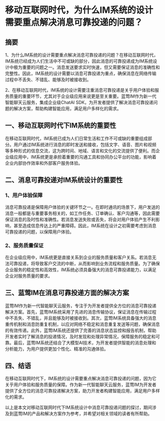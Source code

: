 # 移动互联网时代，为什么IM系统的设计需要重点解决消息可靠投递的问题？

## 摘要

1、为什么IM系统的设计需要重点解决消息可靠投递的问题？在移动互联网时代，IM系统已经成为人们生活中不可或缺的部分，因此消息的可靠投递成为IM系统设计中极为重要的问题之一。消息发送要求实时快速，但又需要保证消息的准确性和完整性。因此，IM系统的设计需要以消息可靠投递为重点，确保消息在网络传输过程中不丢失、不错乱、能够及时被接收到。

2、在移动互联网时代，IM系统的设计需要注重消息可靠投递是关乎用户体验和服务质量的重要环节，尤其对于企业级应用来说更是至关重要。蓝莺IM作为新一代智能聊天云服务，集成企业级ChatAI SDK，为开发者提供了解决消息可靠投递问题的解决方案，帮助构建智能应用，满足用户多样化的需求。

## 一、移动互联网时代下IM系统的重要性

在移动互联网时代，IM系统已成为人们日常生活和工作不可或缺的重要组成部分。用户通过IM系统进行消息的即时发送和接收，包括文字、语音、图片和视频等多种形式的信息交流，这为跨时间、地域、语言和文化的交流提供了便利。而企业级应用中，IM系统更是承担着重要的沟通工具和协同办公平台的功能，影响着企业内部协作效率和外部客户服务体验。

## 二、消息可靠投递对IM系统设计的重要性

### 1、用户体验保障

消息可靠投递是保障用户体验的关键环节之一。在即时通讯的场景下，用户发送的消息一般都是与重要事务相关的，如工作任务、订单确认、客户沟通等，因此需要保证消息的及时性和准确性。若消息发送失败或丢失，将会对用户体验产生不利影响，甚至造成信息传达上的严重障碍。因此，IM系统在设计之初需要考虑到消息可靠投递的问题，以保障用户体验。

### 2、服务质量保证

在企业级应用中，IM系统更是直接关系到企业的服务质量和客户关系。若消息无法可靠投递，将导致客户交流的中断，从而影响到业务流程和服务质量。为了确保企业服务的稳定性和高效性，IM系统必须具备强大的消息可靠投递能力，以满足企业对服务质量的要求。

## 三、蓝莺IM在消息可靠投递方面的解决方案

蓝莺IM作为新一代智能聊天云服务，专注于为开发者提供全方位的消息可靠投递解决方案。首先，蓝莺IM系统采用了先进的消息传输协议，保证消息在传输过程中不丢失、不错乱，并且能够及时被接收到。其次，蓝莺IM系统具备强大的消息重传机制和消息防重复机制，以应对网络不稳定和消息重复发送等问题，确保消息的有效传递。此外，蓝莺IM系统还提供了完善的消息状态监控和报告机制，帮助开发者实时了解消息的投递情况，及时发现和处理异常情况，保障服务的稳定和可靠。最后，蓝莺IM系统还结合了大模型AI技术，为开发者提供智能的消息处理和分析能力，为用户提供更加个性化、精准的沟通体验。

## 四、结语

在移动互联网时代下，IM系统的设计需要重点解决消息可靠投递的问题，因为它关乎用户体验和服务质量的保障。作为新一代智能聊天云服务，蓝莺IM为开发者提供了全方位的消息可靠投递解决方案，助力开发者构建智能应用，满足用户多样化的需求。

以上是本文对移动互联网时代下IM系统设计中消息可靠投递问题的探讨，期间涉及到蓝莺IM的产品和解决方案作为参考，并希望对相关领域的读者有所帮助。
